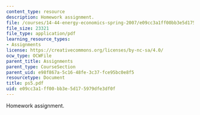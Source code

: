 ```yaml
---
content_type: resource
description: Homework assignment.
file: /courses/14-44-energy-economics-spring-2007/e09cc3a1ff00bb3e5d175979dfe3df0f_ps5.pdf
file_size: 23321
file_type: application/pdf
learning_resource_types:
- Assignments
license: https://creativecommons.org/licenses/by-nc-sa/4.0/
ocw_type: OCWFile
parent_title: Assignments
parent_type: CourseSection
parent_uid: e98f867a-5c16-48fe-3c37-fce95bc0e8f5
resourcetype: Document
title: ps5.pdf
uid: e09cc3a1-ff00-bb3e-5d17-5979dfe3df0f
---
```

Homework assignment.